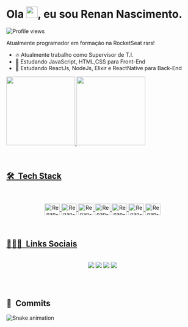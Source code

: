 <h1 align="left">Ola <img src="https://raw.githubusercontent.com/kaueMarques/kaueMarques/master/hi.gif" width="30px">, eu sou Renan Nascimento.</h1>
<p align="left"> <img src="https://komarev.com/ghpvc/?username=renannasc&color=yellow" alt="Profile views" /> </p>

Atualmente programador em formação na RocketSeat rsrs!


- 🔥 Atualmente trabalho como Supervisor de T.I.
- 🔭 Estudando JavaScript, HTML,CSS para Front-End
- 🔭 Estudando ReactJs, NodeJs, Elixir e ReactNative para Back-End 

<div>
  <a href="https://github.com/renannasc">
  <img height="180em" src="https://github-readme-stats.vercel.app/api?username=renannasc&show_icons=true&theme=dracula&include_all_commits=true&count_private=true"/>
  <img height="180em" src="https://github-readme-stats.vercel.app/api/top-langs/?username=renannasc&layout=compact&langs_count=7&theme=dracula"/>
</div>
<br><br>
  
## 🛠 &nbsp;Tech Stack
<br>  
<div align="center"style="display: inline_block"><br>
  <img align="center" alt="Renan-Js" height="30" width="40"src="https://cdn.jsdelivr.net/gh/devicons/devicon/icons/html5/html5-original.svg" />
  <img align="center" alt="Renan-Js" height="30" width="40"src="https://cdn.jsdelivr.net/gh/devicons/devicon/icons/css3/css3-original.svg" />
  <img align="center" alt="Renan-Js" height="30" width="40"src="https://cdn.jsdelivr.net/gh/devicons/devicon/icons/javascript/javascript-original.svg" />
  <img align="center" alt="Renan-Js" height="30" width="40"src = "https://cdn.jsdelivr.net/gh/devicons/devicon/icons/react/react-original.svg" />
  <img align="center" alt="Renan-Js" height="30" width="40"src="https://cdn.jsdelivr.net/gh/devicons/devicon/icons/nodejs/nodejs-original.svg" />
  <img align="center" alt="Renan-Js" height="30" width="40"src="https://cdn.jsdelivr.net/gh/devicons/devicon/icons/elixir/elixir-original.svg" />
  <img align="center" alt="Renan-Js" height="30" width="40"src="https://cdn.jsdelivr.net/gh/devicons/devicon/icons/github/github-original.svg" /> 
</div>
<br><br>
    
## 👨🏽‍🦲 &nbsp;Links Sociais
   
<div align="center"><br> 
  <a href="https://instagram.com/renan.n.souza" target="_blank"><img src="https://img.shields.io/badge/-Instagram-%23E4405F?style=for-the-badge&logo=instagram&logoColor=white" target="_blank"></a>
 	<a href="https://discord.gg/wagxzStdcR" target="_blank"><img src="https://img.shields.io/badge/Discord-7289DA?style=for-the-badge&logo=discord&logoColor=white" target="_blank"></a> 
  <a href = "mailto:rnsouza.ti@gmail.com"><img src="https://img.shields.io/badge/-Gmail-%23333?style=for-the-badge&logo=gmail&logoColor=white" target="_blank"></a>
  <a href="https://www.linkedin.com/in/renan-nascimento-souza/" target="_blank"><img src="https://img.shields.io/badge/-LinkedIn-%230077B5?style=for-the-badge&logo=linkedin&logoColor=white" target="_blank"></a> 
</div>
  
  <br><br>
  
  ## 🐍 &nbsp;Commits
  ![Snake animation](https://github.com/renannasc/renannasc/blob/output/github-contribution-grid-snake.svg)
 
</div>
